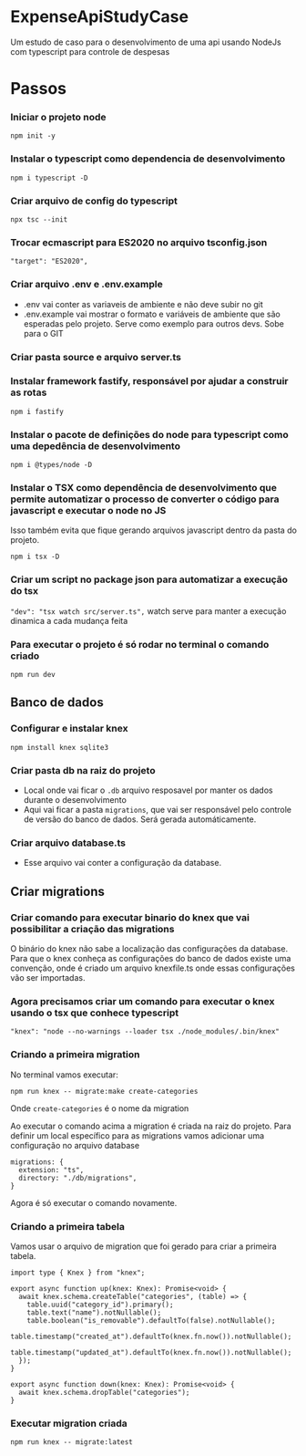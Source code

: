 # ExpenseApiStudyCase

Um estudo de caso para o desenvolvimento de uma api usando NodeJs com typescript para controle de despesas

# Passos

### Iniciar o projeto node

`npm init -y`

### Instalar o typescript como dependencia de desenvolvimento

`npm i typescript -D`

### Criar arquivo de config do typescript

`npx tsc --init`

### Trocar ecmascript para ES2020 no arquivo tsconfig.json

`"target": "ES2020",`

### Criar arquivo .env e .env.example

- .env vai conter as variaveis de ambiente e não deve subir no git
- .env.example vai mostrar o formato e variáveis de ambiente que são esperadas pelo projeto. Serve como exemplo para outros devs. Sobe para o GIT

### Criar pasta source e arquivo server.ts

### Instalar framework fastify, responsável por ajudar a construir as rotas

`npm i fastify`

### Instalar o pacote de definições do node para typescript como uma depedência de desenvolvimento

`npm i @types/node -D`

### Instalar o TSX como dependência de desenvolvimento que permite automatizar o processo de converter o código para javascript e executar o node no JS

Isso também evita que fique gerando arquivos javascript dentro da pasta do projeto.

`npm i tsx -D`

### Criar um script no package json para automatizar a execução do tsx

`"dev": "tsx watch src/server.ts",` watch serve para manter a execução dinamica a cada mudança feita

### Para executar o projeto é só rodar no terminal o comando criado

`npm run dev`

## Banco de dados

### Configurar e instalar knex

`npm install knex sqlite3`

### Criar pasta db na raiz do projeto

- Local onde vai ficar o `.db` arquivo resposavel por manter os dados durante o desenvolvimento
- Aqui vai ficar a pasta `migrations`, que vai ser responsável pelo controle de versão do banco de dados. Será gerada automáticamente.

### Criar arquivo database.ts

- Esse arquivo vai conter a configuração da database.

## Criar migrations

### Criar comando para executar binario do knex que vai possibilitar a criação das migrations

O binário do knex não sabe a localização das configurações da database. Para que o knex conheça as configurações do banco de dados existe uma convenção, onde é criado um arquivo knexfile.ts onde essas configurações vão ser importadas.

### Agora precisamos criar um comando para executar o knex usando o tsx que conhece typescript

`"knex": "node --no-warnings --loader tsx ./node_modules/.bin/knex"`

### Criando a primeira migration
No terminal vamos executar:
````
npm run knex -- migrate:make create-categories
````
Onde `create-categories` é o nome da migration

Ao executar o comando acima a migration é criada na raiz do projeto. Para definir um local específico para as migrations vamos adicionar uma configuração no arquivo database 
`````
migrations: {
  extension: "ts",
  directory: "./db/migrations",
}
`````
Agora é só executar o comando novamente.

### Criando a primeira tabela
Vamos usar o arquivo de migration que foi gerado para criar a primeira tabela. 
````
import type { Knex } from "knex";

export async function up(knex: Knex): Promise<void> {
  await knex.schema.createTable("categories", (table) => {
    table.uuid("category_id").primary();
    table.text("name").notNullable();
    table.boolean("is_removable").defaultTo(false).notNullable();
    table.timestamp("created_at").defaultTo(knex.fn.now()).notNullable();
    table.timestamp("updated_at").defaultTo(knex.fn.now()).notNullable();
  });
}

export async function down(knex: Knex): Promise<void> {
  await knex.schema.dropTable("categories");
}
````

### Executar migration criada
``npm run knex -- migrate:latest``